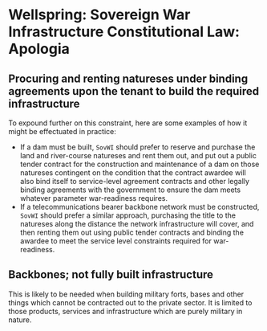# Wellspring: Sovereign War Infrastructure Constitutional Law: Apologia

## Procuring and renting natureses under binding agreements upon the tenant to build the required infrastructure

To expound further on this constraint, here are some examples of how it might be effectuated in practice:

- If a dam must be built, `SovWI` should prefer to reserve and purchase the land and river-course natureses and rent them out, and put out a public tender contract for the construction and maintenance of a dam on those natureses contingent on the condition that the contract awardee will also bind itself to service-level agreement contracts and other legally binding agreements with the government to ensure the dam meets whatever parameter war-readiness requires.
- If a telecommunications bearer backbone network must be constructed, `SovWI` should prefer a similar approach, purchasing the title to the natureses along the distance the network infrastructure will cover, and then renting them out using public tender contracts and binding the awardee to meet the service level constraints required for war-readiness.

## Backbones; not fully built infrastructure

This is likely to be needed when building military forts, bases and other things which cannot be contracted out to the private sector. It is limited to those products, services and infrastructure which are purely military in nature.
